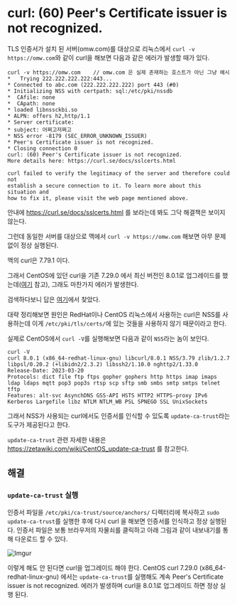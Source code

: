 # curl: (60) Peer's Certificate issuer is not recognized.

TLS 인증서가 설치 된 서버(omw.com)를 대상으로 리눅스에서 `curl -v https://omw.com`와 같이 curl을 해보면 다음과 같은 에러가 발생할 때가 있다.

```
curl -v https://omw.com    // omw.com 은 실제 존재하는 호스트가 아닌 그냥 예시
*   Trying 222.222.222.222:443...
* Connected to abc.com (222.222.222.222) port 443 (#0)
* Initializing NSS with certpath: sql:/etc/pki/nssdb
*  CAfile: none
*  CApath: none
* loaded libnssckbi.so
* ALPN: offers h2,http/1.1
* Server certificate:
* subject: 어쩌고저쩌고
* NSS error -8179 (SEC_ERROR_UNKNOWN_ISSUER)
* Peer's Certificate issuer is not recognized.
* Closing connection 0
curl: (60) Peer's Certificate issuer is not recognized.
More details here: https://curl.se/docs/sslcerts.html

curl failed to verify the legitimacy of the server and therefore could not
establish a secure connection to it. To learn more about this situation and
how to fix it, please visit the web page mentioned above.
```

안내에 https://curl.se/docs/sslcerts.html 를 보라는데 봐도 그닥 해결책은 보이지 않는다.

그런데 동일한 서버를 대상으로 맥에서 `curl -v https://omw.com` 해보면 아무 문제 없이 정상 실행된다.

맥의 curl은 7.79.1 이다.

그래서 CentOS에 있던 curl을 기존 7.29.0 에서 최신 버전인 8.0.1로 업그레이드를 했는데([여기](https://hongddo.tistory.com/182) 참고), 그래도 마찬가지 에러가 발생한다.

검색하다보니 답은 [여기](https://serverfault.com/questions/1102356/curl-peers-certificate-issuer-is-not-recognized-error-when-attempting-to-comm#comment1438840_1102356)에서 찾았다.

대략 정리해보면 원인은 RedHat이나 CentOS 리눅스에서 사용하는 curl은 NSS를 사용하는데 이게 `/etc/pki/tls/certs/`에 있는 것들을 사용하지 않기 때문이라고 한다.

실제로 CentOS에서 `curl -V`를 실행해보면 다음과 같이 `NSS`라는 놈이 보인다.

```
curl -V
curl 8.0.1 (x86_64-redhat-linux-gnu) libcurl/8.0.1 NSS/3.79 zlib/1.2.7 libpsl/0.20.2 (+libidn2/2.3.2) libssh2/1.10.0 nghttp2/1.33.0
Release-Date: 2023-03-20
Protocols: dict file ftp ftps gopher gophers http https imap imaps ldap ldaps mqtt pop3 pop3s rtsp scp sftp smb smbs smtp smtps telnet tftp
Features: alt-svc AsynchDNS GSS-API HSTS HTTP2 HTTPS-proxy IPv6 Kerberos Largefile libz NTLM NTLM_WB PSL SPNEGO SSL UnixSockets
```

그래서 NSS가 사용되는 curl에서도 인증서를 인식할 수 있도록 `update-ca-trust`라는 도구가 제공된다고 한다.

`update-ca-trust` 관련 자세한 내용은 https://zetawiki.com/wiki/CentOS_update-ca-trust 를 참고한다.


## 해결

### `update-ca-trust` 실행

인증서 파일을 `/etc/pki/ca-trust/source/anchors/` 디렉터리에 복사하고 `sudo update-ca-trust`를 실행한 후에 다시 curl 을 해보면 인증서를 인식하고 정상 실행된다. 인증서 파일은 보통 브라우저의 자물쇠를 클릭하고 아래 그림과 같이 내보내기를 통해 다운로드 할 수 있다.

![Imgur](https://i.imgur.com/8EGq0Hn.png)

이렇게 해도 안 된다면 curl을 업그레이드 해야 한다. CentOS curl 7.29.0 (x86_64-redhat-linux-gnu) 에서는 `update-ca-trust`를 실행해도 계속 Peer's Certificate issuer is not recognized. 에러가 발생하며 curl을 8.0.1로 업그레이드 하면 정상 실행 된다.
